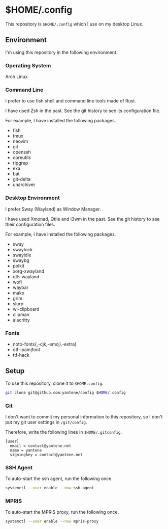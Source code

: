 # $HOME/.config

This repository is `$HOME/.config` which I use on my desktop Linux.

## Environment

I'm using this repository in the following environment.

### Operating System

Arch Linux

### Command Line

I prefer to use fish shell and command line tools made of Rust.

I have used Zsh in the past.
See the git history to see its configuration file.

For example, I have installed the following packages.

- fish
- tmux
- neovim
- git
- openssh
- coreutils
- ripgrep
- exa
- bat
- git-delta
- unarchiver

### Desktop Environment

I prefer Sway (Wayland) as Window Manager.

I have used Xmonad, Qtile and i3wm in the past.
See the git history to see their configuration files.

For example, I have installed the following packages.

- sway
- swaylock
- swayidle
- swaybg
- polkit
- xorg-xwayland
- qt5-wayland
- wofi
- waybar
- mako
- grim
- slurp
- wl-clipboard
- clipman
- alacritty

### Fonts

- noto-fonts{,-cjk,-emoji,-extra}
- otf-ipamjfont
- ttf-hack

## Setup

To use this repository, clone it to `$HOME.config`.

```bash
git clone git@github.com:yantene/config $HOME/.config
```

### Git

I don't want to commit my personal information to this repository,
so I don't put my git user settings in `/git/config`.

Therefore, write the following lines in `$HOME/.gitconfig`.

```
[user]
  email = contact@yantene.net
  name = yantene
  signingkey = contact@yantene.net
```

### SSH Agent

To auto-start the ssh agent, run the following once.

```bash
systemctl --user enable --now ssh-agent
```

### MPRIS

To auto-start the MPRIS proxy, run the following once.

```bash
systemctl --user enable --now mpris-proxy
```
